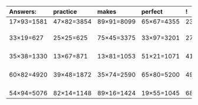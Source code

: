 | Answers: | practice | makes | perfect | ! |
| :--- | :--- | :--- | :--- | :--- |
| 17×93=1581 | 47×82=3854 | 89×91=8099 | 65×67=4355 | 23×18=414 | 
|   |   |   |   |   | 
|   |   |   |   |   | 
|   |   |   |   |   | 
| 33×19=627 | 25×25=625 | 75×45=3375 | 33×97=3201 | 27×55=1485 | 
|   |   |   |   |   | 
|   |   |   |   |   | 
|   |   |   |   |   | 
|   |   |   |   |   | 
| 35×38=1330 | 13×67=871 | 13×81=1053 | 51×21=1071 | 41×65=2665 | 
|   |   |   |   |   | 
|   |   |   |   |   | 
|   |   |   |   |   | 
|   |   |   |   |   | 
| 60×82=4920 | 39×48=1872 | 35×74=2590 | 65×80=5200 | 49×36=1764 | 
|   |   |   |   |   | 
|   |   |   |   |   | 
|   |   |   |   |   | 
|   |   |   |   |   | 
| 54×94=5076 | 82×14=1148 | 89×16=1424 | 19×55=1045 | 68×97=6596 | 
